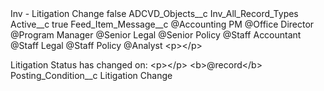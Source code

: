 <?xml version="1.0" encoding="UTF-8"?>
<CustomMetadata xmlns="http://soap.sforce.com/2006/04/metadata" xmlns:xsi="http://www.w3.org/2001/XMLSchema-instance" xmlns:xsd="http://www.w3.org/2001/XMLSchema">
    <label>Inv - Litigation Change</label>
    <protected>false</protected>
    <values>
        <field>ADCVD_Objects__c</field>
        <value xsi:type="xsd:string">Inv_All_Record_Types</value>
    </values>
    <values>
        <field>Active__c</field>
        <value xsi:type="xsd:boolean">true</value>
    </values>
    <values>
        <field>Feed_Item_Message__c</field>
        <value xsi:type="xsd:string">@Accounting PM @Office Director @Program Manager @Senior Legal @Senior Policy @Staff Accountant @Staff Legal @Staff Policy @Analyst &lt;p&gt;&lt;/p&gt;

Litigation Status has changed on: &lt;p&gt;&lt;/p&gt;
&lt;b&gt;@record&lt;/b&gt;</value>
    </values>
    <values>
        <field>Posting_Condition__c</field>
        <value xsi:type="xsd:string">Litigation Change</value>
    </values>
</CustomMetadata>
